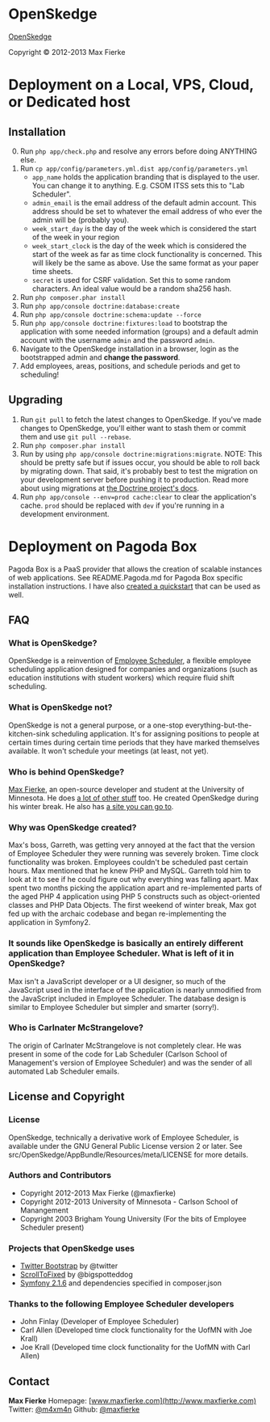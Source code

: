 # OpenSkedge
[OpenSkedge](http://github.com/maxfierke/OpenSkedge)

Copyright &copy; 2012-2013 Max Fierke

# Deployment on a Local, VPS, Cloud, or Dedicated host
## Installation

0.  Run `php app/check.php` and resolve any errors before doing ANYTHING else.
1.  Run `cp app/config/parameters.yml.dist app/config/parameters.yml`
    * `app_name` holds the application branding that is displayed to the user. You     can change it to anything. E.g. CSOM ITSS sets this to "Lab Scheduler".
    * `admin_email` is the email address of the default admin account. This address should be set to whatever the email address of who ever the admin will be (probably you).
    * `week_start_day` is the day of the week which is considered the start of the week in your region
    * `week_start_clock` is the day of the week which is considered the start of the week as far as time
        clock functionality is concerned. This will likely be the same as above. Use the same format as your
        paper time sheets.
    * `secret` is used for CSRF validation. Set this to some random characters. An ideal value would be a random sha256 hash.
2.  Run `php composer.phar install`
3.  Run `php app/console doctrine:database:create`
4.  Run `php app/console doctrine:schema:update --force`
5.  Run `php app/console doctrine:fixtures:load` to bootstrap the application with some needed information (groups) and a default admin account with the username `admin` and the password `admin`.
6.  Navigate to the OpenSkedge installation in a browser, login as the bootstrapped admin and **change the password**.
7. Add employees, areas, positions, and schedule periods and get to scheduling!

## Upgrading
1.  Run `git pull` to fetch the latest changes to OpenSkedge. If you've made changes to OpenSkedge, you'll either want to stash them or commit them and use `git pull --rebase`.
2.  Run `php composer.phar install`
3.  Run by using `php app/console doctrine:migrations:migrate`. NOTE: This should be pretty safe but if issues occur, you should be able to roll back by migrating down. That said, it's probably best to test the migration on your development server before pushing it to production. Read more about using migrations at [the Doctrine project's docs](http://docs.doctrine-project.org/projects/doctrine-migrations/en/latest/index.html).
4.  Run `php app/console --env=prod cache:clear` to clear the application's cache. `prod` should be replaced with `dev` if you're running in a development environment.

# Deployment on Pagoda Box
Pagoda Box is a PaaS provider that allows the creation of scalable instances of web applications.
See README.Pagoda.md for Pagoda Box specific installation instructions.
I have also [created a quickstart](https://pagodabox.com/cafe/m4xm4n/openskedge) that can be used as well.

## FAQ
### What is OpenSkedge?
OpenSkedge is a reinvention of [Employee Scheduler](http://empscheduler.sourceforge.net), a flexible employee scheduling application designed for companies and organizations (such as education institutions with student workers) which require fluid shift scheduling.

### What is OpenSkedge not?
OpenSkedge is not a general purpose, or a one-stop everything-but-the-kitchen-sink scheduling application. It's for assigning positions to people at certain times during certain time periods that they have marked themselves available. It won't schedule your meetings (at least, not yet).

### Who is behind OpenSkedge?
[Max Fierke](http://www.maxfierke.com), an open-source developer and student at the University of Minnesota. He does [a lot of other stuff](https://github.com/maxfierke/) too. He created OpenSkedge during his winter break. He also has [a site you can go to](http://www.maxfierke.com).

### Why was OpenSkedge created?
Max's boss, Garreth, was getting very annoyed at the fact that the version of Employee Scheduler they were running was severely broken. Time clock functionality was broken. Employees couldn't be scheduled past certain hours. Max mentioned that he knew PHP and MySQL. Garreth told him to look at it to see if he could figure out why everything was falling apart. Max spent two months picking the application apart and re-implemented parts of the aged PHP 4 application using PHP 5 constructs such as object-oriented classes and PHP Data Objects. The first weekend of winter break, Max got fed up with the archaic codebase and began re-implementing the application in Symfony2.

### It sounds like OpenSkedge is basically an entirely different application than Employee Scheduler. What is left of it in OpenSkedge?
Max isn't a JavaScript developer or a UI designer, so much of the JavaScript used in the interface of the application is nearly unmodified from the JavaScript included in Employee Scheduler. The database design is similar to Employee Scheduler but simpler and smarter (sorry!).

### Who is Carlnater McStrangelove?
The origin of Carlnater McStrangelove is not completely clear. He was present in some of the code for Lab Scheduler (Carlson School of Management's version of Employee Scheduler) and was the sender of all automated Lab Scheduler emails.

## License and Copyright
### License
OpenSkedge, technically a derivative work of Employee Scheduler, is available under the GNU General Public License version 2 or later.
See src/OpenSkedge/AppBundle/Resources/meta/LICENSE for more details.

### Authors and Contributors
* Copyright 2012-2013 Max Fierke (@maxfierke)
* Copyright 2012-2013 University of Minnesota - Carlson School of Manangement
* Copyright 2003 Brigham Young University (For the bits of Employee Scheduler present)

### Projects that OpenSkedge uses
* [Twitter Bootstrap](http://twitter.github.com/bootstrap/index.html) by @twitter
* [ScrollToFixed](https://github.com/bigspotteddog/ScrollToFixed/) by @bigspotteddog
* [Symfony 2.1.6](http://symfony.com/) and dependencies specified in composer.json

### Thanks to the following Employee Scheduler developers
* John Finlay (Developer of Employee Scheduler)
* Carl Allen (Developed time clock functionality for the UofMN with Joe Krall)
* Joe Krall (Developed time clock functionality for the UofMN with Carl Allen)

## Contact
**Max Fierke**
Homepage: [www.maxfierke.com](http://www.maxfierke.com)
Twitter: [@m4xm4n](http://twitter.com/m4xm4n)
Github: [@maxfierke](https://github.com/maxfierke)
